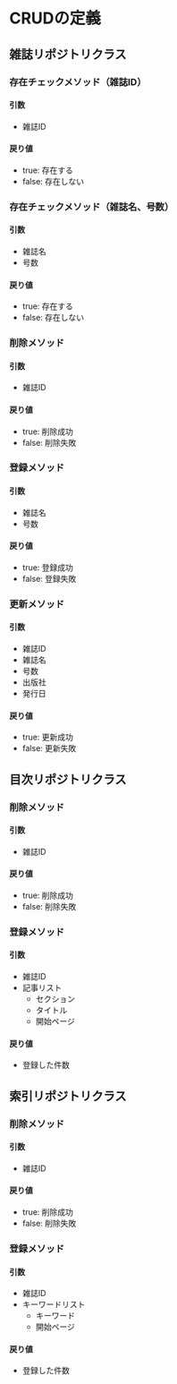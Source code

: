# CRUDの定義

## 雑誌リポジトリクラス
### 存在チェックメソッド（雑誌ID）
#### 引数
- 雑誌ID
#### 戻り値
- true: 存在する
- false: 存在しない

### 存在チェックメソッド（雑誌名、号数）
#### 引数
- 雑誌名
- 号数
#### 戻り値
- true: 存在する
- false: 存在しない

### 削除メソッド
#### 引数
- 雑誌ID
#### 戻り値
- true: 削除成功
- false: 削除失敗

### 登録メソッド
#### 引数
- 雑誌名
- 号数
#### 戻り値
- true: 登録成功
- false: 登録失敗

### 更新メソッド
#### 引数
- 雑誌ID
- 雑誌名
- 号数
- 出版社
- 発行日
#### 戻り値
- true: 更新成功
- false: 更新失敗


## 目次リポジトリクラス
### 削除メソッド
#### 引数
- 雑誌ID
#### 戻り値
- true: 削除成功
- false: 削除失敗

### 登録メソッド
#### 引数
- 雑誌ID
- 記事リスト
    - セクション
    - タイトル
    - 開始ページ
#### 戻り値
- 登録した件数

## 索引リポジトリクラス
### 削除メソッド
#### 引数
- 雑誌ID
#### 戻り値
- true: 削除成功
- false: 削除失敗

### 登録メソッド
#### 引数
- 雑誌ID
- キーワードリスト
    - キーワード
    - 開始ページ
#### 戻り値
- 登録した件数

